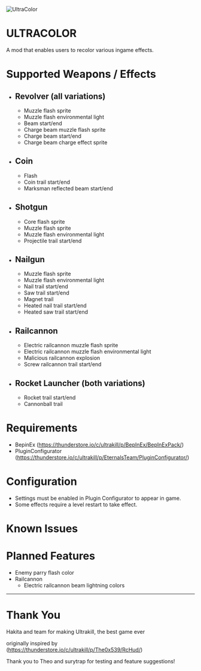 ![UltraColor](./assets/icon.png)

# ULTRACOLOR

A mod that enables users to recolor various ingame effects.

# Supported Weapons / Effects

- Revolver (all variations)
    - 
    - Muzzle flash sprite
    - Muzzle flash environmental light
    - Beam start/end
    - Charge beam muzzle flash sprite
    - Charge beam start/end
    - Charge beam charge effect sprite
- Coin
    -
    - Flash
    - Coin trail start/end 
    - Marksman reflected beam start/end
- Shotgun
    -
    - Core flash sprite
    - Muzzle flash sprite
    - Muzzle flash environmental light
    - Projectile trail start/end
- Nailgun
    -
    - Muzzle flash sprite
    - Muzzle flash environmental light
    - Nail trail start/end
    - Saw trail start/end
    - Magnet trail
    - Heated nail trail start/end
    - Heated saw trail start/end
- Railcannon
    -
    - Electric railcannon muzzle flash sprite
    - Electric railcannon muzzle flash environmental light
    - Malicious railcannon explosion
    - Screw railcannon trail start/end
- Rocket Launcher (both variations)
    - 
    - Rocket trail start/end
    - Cannonball trail 

# Requirements

- BepinEx (https://thunderstore.io/c/ultrakill/p/BepInEx/BepInExPack/)
- PluginConfigurator (https://thunderstore.io/c/ultrakill/p/EternalsTeam/PluginConfigurator/)

# Configuration

- Settings must be enabled in Plugin Configurator to appear in game. 
- Some effects require a level restart to take effect.

# Known Issues

# Planned Features

- Enemy parry flash color
- Railcannon
  - Electric railcannon beam lightning colors

---

# Thank You

Hakita and team for making Ultrakill, the best game ever

originally inspired by (https://thunderstore.io/c/ultrakill/p/The0x539/RcHud/)

Thank you to Theo and surytrap for testing and feature suggestions!

